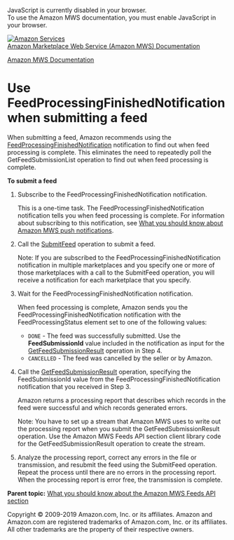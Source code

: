 <div id="MWSDX_noscript">

JavaScript is currently disabled in your browser.  
To use the Amazon MWS documentation, you must enable JavaScript in your
browser.

</div>

<div id="MWSDX_divtop">

[![Amazon
Services](https://images-na.ssl-images-amazon.com/images/G/08/mwsportal/fr_FR/amazonservices.gif
"Amazon Services")](http://services.amazon.fr)  
<span id="MWSDX_titlebar">[Amazon Marketplace Web Service (Amazon MWS)
Documentation](https://developer.amazonservices.fr/gp/mws/docs.html)</span>

</div>

<div id="MWSDX_divbottom">

<div id="MWSDX_divleft">

<div id="MWSDX_toc">

</div>

</div>

<div id="MWSDX_divright">

<div id="MWSDX_content">

<span id="MWSDX_breadcrumbs">[Amazon MWS
Documentation](https://developer.amazonservices.fr/gp/mws/docs.html)</span>

<div id="Feeds_UseFeedProcessingFinished" class="nested0">

# Use FeedProcessingFinishedNotification when submitting a feed

<div class="body">

When submitting a feed, Amazon recommends using the
[FeedProcessingFinishedNotification](../notifications/Notifications_FeedProcessingFinishedNotification.md)
notification to find out when feed processing is complete. This
eliminates the need to repeatedly poll the
<span class="keyword apiname">GetFeedSubmissionList</span> operation to
find out when feed processing is complete.

**To submit a feed**

1.  Subscribe to the
    <span class="keyword parmname">FeedProcessingFinishedNotification</span>
    notification.
    
    This is a one-time task. The
    <span class="keyword parmname">FeedProcessingFinishedNotification</span>
    notification tells you when feed processing is complete. For
    information about subscribing to this notification, see [What you
    should know about Amazon MWS push
    notifications](../notifications/Notifications_Overview.md).

2.  Call the [SubmitFeed](../feeds/Feeds_SubmitFeed.md) operation to
    submit a feed.
    
    <div class="note note">
    
    <span class="notetitle">Note:</span> If you are subscribed to the
    <span class="keyword parmname">FeedProcessingFinishedNotification</span>
    notification in multiple marketplaces and you specify one or more of
    those marketplaces with a call to the
    <span class="keyword apiname">SubmitFeed</span> operation, you will
    receive a notification for each marketplace that you specify.
    
    </div>

3.  Wait for the
    <span class="keyword parmname">FeedProcessingFinishedNotification</span>
    notification.
    
    When feed processing is complete, Amazon sends you the
    <span class="keyword parmname">FeedProcessingFinishedNotification</span>
    notification with the
    <span class="keyword parmname">FeedProcessingStatus</span> element
    set to one of the following values:
    
      - `DONE` - The feed was successfully submitted. Use the
        **FeedSubmissionId** value included in the notification as input
        for the
        [GetFeedSubmissionResult](../feeds/Feeds_GetFeedSubmissionResult.md)
        operation in Step 4.
      - `CANCELLED` - The feed was cancelled by the seller or by Amazon.

4.  Call the
    [GetFeedSubmissionResult](../feeds/Feeds_GetFeedSubmissionResult.md)
    operation, specifying the
    <span class="keyword parmname">FeedSubmissionId</span> value from
    the
    <span class="keyword parmname">FeedProcessingFinishedNotification</span>
    notification that you received in Step 3.
    
    Amazon returns a processing report that describes which records in
    the feed were successful and which records generated errors.
    
    <div class="note note">
    
    <span class="notetitle">Note:</span> You have to set up a stream
    that <span class="ph">Amazon MWS</span> uses to write out the
    processing report when you submit the
    <span class="keyword apiname">GetFeedSubmissionResult</span>
    operation. Use the <span class="ph">Amazon MWS</span>
    <span class="ph">Feeds API section</span> client library code for
    the <span class="keyword apiname">GetFeedSubmissionResult</span>
    operation to create the stream.
    
    </div>

5.  Analyze the processing report, correct any errors in the file or
    transmission, and resubmit the feed using the
    <span class="keyword apiname">SubmitFeed</span> operation. Repeat
    the process until there are no errors in the processing report. When
    the processing report is error free, the transmission is complete.

</div>

<div class="related-links">

<div class="familylinks">

<div class="parentlink">

**Parent topic:** [What you should know about the Amazon MWS Feeds API
section](../feeds/Feeds_Overview.md)

</div>

</div>

</div>

</div>

<div id="MWSDX_footer">

Copyright © 2009-2019 Amazon.com, Inc. or its affiliates. Amazon and
Amazon.com are registered trademarks of Amazon.com, Inc. or its
affiliates. All other trademarks are the property of their respective
owners.

</div>

</div>

</div>

<div style="clear: both;">

</div>

</div>
